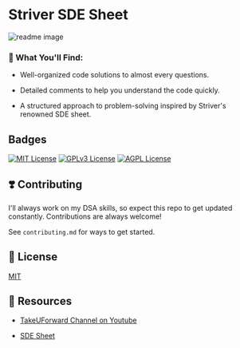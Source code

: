# Striver SDE Sheet
![readme image](https://github.com/lavanshi295/Striver-s-SDE-sheet/assets/107937842/87028f3a-372c-4202-a6e3-23426c611c78)
### :pushpin: What You'll Find:

- Well-organized code solutions to almost every questions.
* Detailed comments to help you understand the code quickly.
+ A structured approach to problem-solving inspired by Striver's renowned SDE sheet.






## Badges

[![MIT License](https://img.shields.io/badge/License-MIT-green.svg)](https://choosealicense.com/licenses/mit/)
[![GPLv3 License](https://img.shields.io/badge/License-GPL%20v3-yellow.svg)](https://opensource.org/licenses/)
[![AGPL License](https://img.shields.io/badge/license-AGPL-blue.svg)](http://www.gnu.org/licenses/agpl-3.0)


## :heavy_heart_exclamation: Contributing

I'll always work on my DSA skills, so expect this repo to get updated constantly. Contributions are always welcome!

See `contributing.md` for ways to get started.



## :triangular_flag_on_post: License

[MIT](https://choosealicense.com/licenses/mit/)


## :memo: Resources

- [TakeUForward Channel on Youtube](https://www.youtube.com/channel/UCJskGeByzRRSvmOyZOz61ig)
* [SDE Sheet](https://takeuforward.org/interviews/strivers-sde-sheet-top-coding-interview-problems/#)
